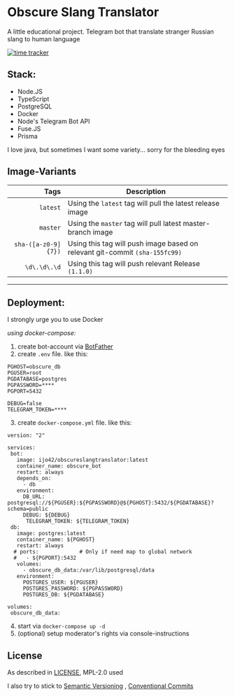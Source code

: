 # Obscure Slang Translator

A little educational project. Telegram bot that translate stranger Russian slang to human language

[![time tracker](https://wakatime.com/badge/github/ijo42/ObscureSlangTranslator.svg)](https://wakatime.com/badge/github/ijo42/ObscureSlangTranslator)

## Stack:

* Node.JS
* TypeScript
* PostgreSQL
* Docker
* Node's Telegram Bot API
* Fuse.JS
* Prisma

I love java, but sometimes I want some variety... sorry for the bleeding eyes

## Image-Variants

|                Tags | Description                                                  |
| ------------------: | ------------------------------------------------------------ |
|            `latest` | Using the `latest` tag will pull the latest release image    |
|            `master` | Using the `master` tag will pull latest master-branch image  |
| `sha-([a-z0-9]{7})` | Using this tag will push image based on relevant git-commit `(sha-155fc99)` |
|        `\d\.\d\.\d` | Using this tag will push relevant Release `(1.1.0)`          |

------

## Deployment:

I strongly urge you to use Docker

*using docker-compose:*

1. create bot-account via [BotFather](https://telegram.me/BotFather)
2. create `.env` file. like this:

```
PGHOST=obscure_db
PGUSER=root
PGDATABASE=postgres
PGPASSWORD=****
PGPORT=5432

DEBUG=false
TELEGRAM_TOKEN=****
```

3. create `docker-compose.yml` file. like this:

 ```
version: "2"

services:
  bot:
    image: ijo42/obscureslangtranslator:latest
    container_name: obscure_bot
    restart: always
    depends_on:
      - db
    environment:
      DB_URL: postgresql://${PGUSER}:${PGPASSWORD}@${PGHOST}:5432/${PGDATABASE}?schema=public
      DEBUG: ${DEBUG}
       TELEGRAM_TOKEN: ${TELEGRAM_TOKEN}
  db:
    image: postgres:latest
    container_name: ${PGHOST}
    restart: always
   # ports:             # Only if need map to global network
   #   - ${PGPORT}:5432
    volumes:
      - obscure_db_data:/var/lib/postgresql/data
    environment:
      POSTGRES_USER: ${PGUSER}
      POSTGRES_PASSWORD: ${PGPASSWORD}
      POSTGRES_DB: ${PGDATABASE}

volumes:
  obscure_db_data:
 ```

4. start via `docker-compose up -d`
5. (optional) setup moderator's rights via console-instructions

## License

As described in [LICENSE](https://github.com/ijo42/ObscureSlangTranslator/blob/master/LICENSE), MPL-2.0 used

I also try to stick to [Semantic Versioning](https://semver.org/)
, [Conventional Commits](https://www.conventionalcommits.org/en/v1.0.0/)

